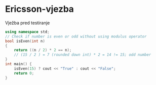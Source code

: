 # Ericsson-vjezba
Vježba pred testiranje

```cpp
using namespace std;
// Check if number is even or odd without using modulus operator
bool isEven(int n)
{
    return ((n / 2) * 2 == n);
    // (15 / 2 ) = 7 (rounded down int) * 2 = 14 != 15; odd number
}
int main() {
    isEven(15) ? cout << "True" : cout << "False";
    return 0;
}
```
